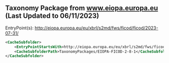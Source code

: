 ## Taxonomy Package from www.eiopa.europa.eu (Last Updated to 06/11/2023)
EntryPoint(s): http://eiopa.europa.eu/eu/xbrl/s2md/fws/ficod/ficod/2023-07-31/

```xml
<CacheSubfolder>
    <EntryPointStartsWith>http://eiopa.europa.eu/eu/xbrl/s2md/fws/ficod/ficod/2023-07-31/</EntryPointStartsWith>
    <CacheSubfolderPath>TaxonomyPackages/EIOPA-FICOD-2-8-1</CacheSubfolderPath>
</CacheSubfolder>
```